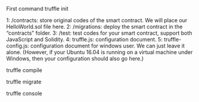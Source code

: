 
First command
truffle init


1: /contracts: store original codes of the smart contract. We will place our HelloWorld.sol file here.
2: /migrations: deploy the smart contract in the “contracts” folder.
3: /test: test codes for your smart contract, support both JavaScript and Solidity.
4: truffle.js: configuration document.
5: truffle-config.js: configuration document for windows user. We can just leave it alone. (However, if your Ubuntu 16.04 is running on a virtual machine under Windows, then your configuration should also go here.)


truffle compile

truffle migrate

truffle console